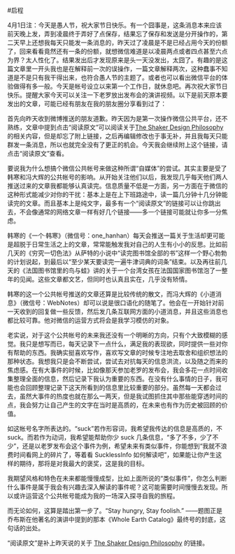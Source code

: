 #启程

<!-- description: 也许这只是一场深入探寻自我的旅程…… -->
<!-- date: 2013-04-01 -->

4月1日注：今天是愚人节，祝大家节日快乐。有一个囧事是，这条消息本来应该前天晚上发，弄到凌晨终于弄好了点保存，结果忘了保存和发送是分开操作的，第二天早上还想我每天只能发一条消息的，昨天过了凌晨是不是已经占用今天的份额了，回来看看竟然还有一条的份额，就想微信难道是以凌晨两点或者四点甚至六点为界？太人性化了。结果发出后才发现原来是头一天没发出，太囧了。有趣的是这篇文章里一开头我也是在解释前一次的误操作，一篇文章解释两次，这种蠢事不知道是不是只有我干得出来，也符合愚人节的主题了。或者也可以看出微信平台的体验做得有多一般。今天是帐号设立以来第一个工作日，就休息吧。再次祝大家节日快乐。提醒大家今天可以关注一下老罗放出发布会的演讲视频。以下是前天原本要发出的文章，可能已经有朋友在我的朋友圈分享看到过了：

首先向昨天收到微博推送的朋友道歉。昨天因为是第一次操作微信公共平台，还不熟练，文章中提到点击“阅读原文”可以阅读关于[The Shaker Design Philosophy](http://bokardo.com/archives/the-shaker-design-philosophy/)的相关内容，但是却忘了附上链接，之后再编辑修改也于事无补，并且我每天只能群发一条消息，所以也就完全没有了更正的机会。今天我会继续附上这个链接，请点击“阅读原文”查看。

要说我为什么想搞个微信公共帐号来做这种所谓“自媒体”的尝试。其实主要是受了韩寒和冯大辉的公共帐号的影响。从开始关注他们以后，我发现几乎每天他们两人推送过来的文章我都能够认真读完。信息质量不低是一方面，另一方面在于微信的这种形式能减少对你的干扰：基本上是在上下班路途中，读一篇几分钟十几分钟能读完的文章。而且基本上是纯文字，最多有一个“阅读原文”的链接可以让你跳出去，不会像通常的网络文章一样有好几个链接——多一个链接可能就让你多一分焦虑。

韩寒的《一个·韩寒》（微信号：one_hanhan）每天会推送一篇关于生活却更可能是超脱于日常生活之上的文章，常常能触发我对自己的人生有小小的反思。比如前几天的《穷究一切色法》从萨特的小说中“读完图书馆全部的书”这样一个野心勃勃的计划说起，到最后以“至少某天要读完一遍牛津词典的词条”结束。以及再往前几天的《法国图书馆里的鸟与蛙》讲的关于一个台湾女孩在法国国家图书馆泡了一整年的见闻。这些文章都文艺，但同时也认真且实在，几乎没有矫情。

韩寒的这一个公共帐号推送的文章还算是比较传统的散文，而冯大辉的《小道消息》（微信号：WebNotes）却可以说是很口语化的随笔了。他会在一开始针对前一天收到的回复做一些反馈，然后发几条互联网方面的小道消息，并且这些消息也都比较可靠。他对微信的运营方式将会是我学习模仿的对象。

老实说，对于这个公共帐号的未来我还没有一个明晰的方向，只有个大致模糊的感觉。我只是想写而已，每天记录下一点什么，满足我的表现欲，同时提供一些对你有帮助的东西。我确实挺喜欢写作，喜欢写文章的时候专注地去取舍和组织想法的那种状态。我想我只是会不断尝试，尝试去对抗每天的信息洪流，以及随之而来的焦虑感。在有大事件的时候，比如像那天参加老罗的发布会，我会多花一点时间收集整理全面的信息，然后记录下我认为重要的东西。在没有什么事情的日子，我可能也会回顾整理记录下这天所看到的信息里比较重要的部分。虽然每一天都会过去，虽然大事件的热度也就在那么一两天，但是我试图抓住其中那些能穿透时间的点，我会努力让自己产生的文字在当时是高质的，在未来也有作为历史被回顾的价值。

如这帐号名字所表达的。“suck”若作形容词，我希望我传达的信息是高质的，不 suck。而若作为动词，我希望能帮助你少 suck 几条信息，“多了不多，少了不少”，还是以老罗发布会这个事件为例，希望未来有类似事件，你能想到“我就不浪费时间看网上的碎片了，等着看 SucklessInfo 如何解读吧”，如果能让你产生这样的期待，那将是对我最大的褒奖，这是我的目标。

我期望风格和特色在未来都能慢慢成型，比如上面所说的“类似事件”，你怎么判断什么事件是属于我会有兴趣去深入解读的事件呢？这可能需要时间慢慢去发现。所以或许运营这个公共帐号能成为我的一场深入探寻自我的旅程。

而无论如何，这算是踏出第一步了。“Stay hungry, Stay foolish.” ——题图正是乔布斯在他著名的演讲中提到的那本《Whole Earth Catalog》最终号的封底，这句话的出处。

“阅读原文”是补上昨天说的关于 [The Shaker Design Philosophy](http://bokardo.com/archives/the-shaker-design-philosophy/) 的链接。
